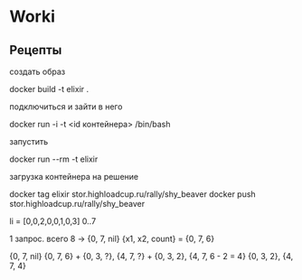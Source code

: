 # Worki

## Рецепты

создать образ

 docker build -t elixir .

подключиться и зайти в него

 docker run -i -t <id контейнера> /bin/bash

запустить

 docker run --rm -t elixir

загрузка контейнера на решение

 docker tag elixir stor.highloadcup.ru/rally/shy_beaver
 docker push stor.highloadcup.ru/rally/shy_beaver

li = [0,0,2,0,0,1,0,3]
0..7

1 запрос. всего 
8 -> {0, 7, nil}
{x1, x2, count} = {0, 7, 6}

{0, 7, nil} 
{0, 7, 6} +
{0, 3, ?}, {4, 7, ?} +
{0, 3, 2}, {4, 7, 6 - 2 = 4}
{0, 3, 2}, {4, 7, 4}
